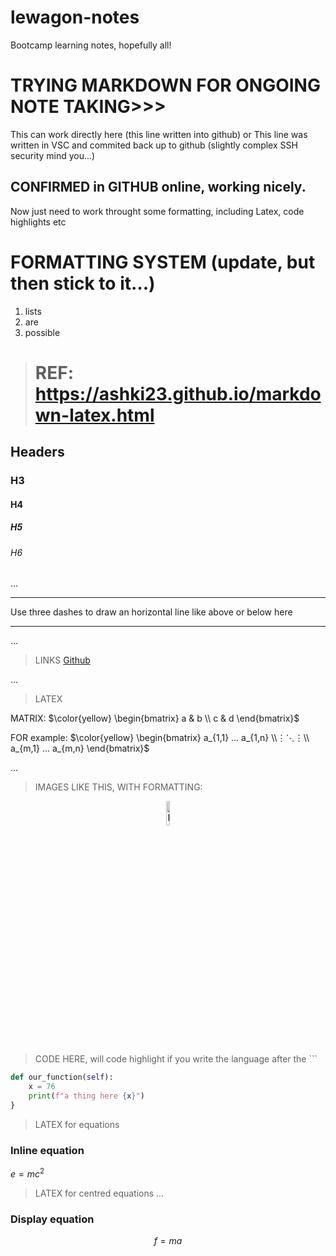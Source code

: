 # lewagon-notes
Bootcamp learning notes, hopefully all!


# TRYING MARKDOWN FOR ONGOING NOTE TAKING>>>
This can work directly here (this line written into github)
or
This line was written in VSC and commited back up to github (slightly complex SSH security mind you...)

## CONFIRMED in GITHUB online, working nicely. 
Now just need to work throught some formatting, including Latex, code highlights etc

# FORMATTING SYSTEM (update, but then stick to it...)

1. lists
2. are
3. possible


> # REF: https://ashki23.github.io/markdown-latex.html

## Headers
### H3
#### H4
##### H5
###### H6

...

---
Use three dashes to draw an horizontal line like above or below here

---

...

> LINKS
[Github](http://www.github.com/)

...

> LATEX


MATRIX:
$\color{yellow} \begin{bmatrix} a & b \\ c & d \end{bmatrix}$

FOR example:
  $\color{yellow} 
  \begin{bmatrix} 
  a_{1,1} … a_{1,n} \\⋮⋱⋮\\ a_{m,1} … a_{m,n}
  \end{bmatrix}$

...

> IMAGES LIKE THIS, WITH FORMATTING:
<p align="center">
<img src="https://www.raspberrypi.org/app/uploads/2018/03/RPi-Logo-Reg-SCREEN-199x250.png" alt="Raspberry pi" style="width:10%; border:0;">
</p>

> CODE HERE, will code highlight if you write the language after the ```
```Python
def our_function(self):
    x = 76
    print(f"a thing here {x}")
}
```

> LATEX for equations
### Inline equation
$e = mc^2$




> LATEX for centred equations
...
### Display equation
$$ f = ma $$